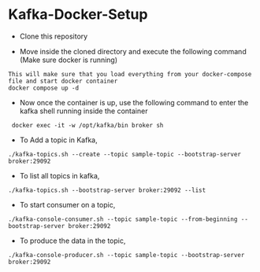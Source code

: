 # Kafka-Docker-Setup


 - Clone this repository

 - Move inside the cloned directory and execute the following command (Make sure docker is running)

```
This will make sure that you load everything from your docker-compose file and start docker container
docker compose up -d
```

 - Now once the container is up, use the following command to enter the kafka shell running inside the container

```
 docker exec -it -w /opt/kafka/bin broker sh
```

- To Add a topic in Kafka,

```
./kafka-topics.sh --create --topic sample-topic --bootstrap-server broker:29092
```

- To list all topics in kafka,

```
./kafka-topics.sh --bootstrap-server broker:29092 --list
```

- To start consumer on a topic,

```
./kafka-console-consumer.sh --topic sample-topic --from-beginning --bootstrap-server broker:29092
```


- To produce the data in the topic,

```
./kafka-console-producer.sh --topic sample-topic --bootstrap-server broker:29092
```
